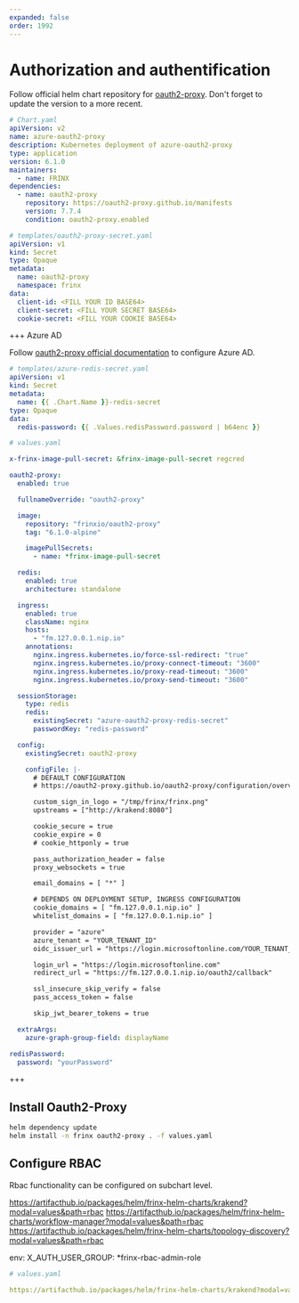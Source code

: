 ```yaml
---
expanded: false
order: 1992
---
```


# Authorization and authentification

Follow official helm chart repository for [oauth2-proxy](https://artifacthub.io/packages/helm/oauth2-proxy/oauth2-proxy).
Don't forget to update the version to a more recent.

```yaml
# Chart.yaml
apiVersion: v2
name: azure-oauth2-proxy
description: Kubernetes deployment of azure-oauth2-proxy
type: application
version: 6.1.0
maintainers:
  - name: FRINX
dependencies:
  - name: oauth2-proxy
    repository: https://oauth2-proxy.github.io/manifests
    version: 7.7.4
    condition: oauth2-proxy.enabled
```

```yaml
# templates/oauth2-proxy-secret.yaml
apiVersion: v1
kind: Secret
type: Opaque
metadata:
  name: oauth2-proxy
  namespace: frinx
data:
  client-id: <FILL YOUR ID BASE64>
  client-secret: <FILL YOUR SECRET BASE64>
  cookie-secret: <FILL YOUR COOKIE BASE64>
```

+++ Azure AD

Follow [oauth2-proxy official documentation](https://oauth2-proxy.github.io/oauth2-proxy/configuration/providers/azure) to configure Azure AD.

```yaml
# templates/azure-redis-secret.yaml
apiVersion: v1
kind: Secret
metadata:
  name: {{ .Chart.Name }}-redis-secret
type: Opaque
data:
  redis-password: {{ .Values.redisPassword.password | b64enc }}
```

```yaml
# values.yaml

x-frinx-image-pull-secret: &frinx-image-pull-secret regcred

oauth2-proxy:
  enabled: true

  fullnameOverride: "oauth2-proxy"

  image:
    repository: "frinxio/oauth2-proxy"
    tag: "6.1.0-alpine"

    imagePullSecrets:
      - name: *frinx-image-pull-secret

  redis:
    enabled: true
    architecture: standalone

  ingress:
    enabled: true
    className: nginx
    hosts:
      - "fm.127.0.0.1.nip.io"
    annotations:
      nginx.ingress.kubernetes.io/force-ssl-redirect: "true"
      nginx.ingress.kubernetes.io/proxy-connect-timeout: "3600"
      nginx.ingress.kubernetes.io/proxy-read-timeout: "3600"
      nginx.ingress.kubernetes.io/proxy-send-timeout: "3600"

  sessionStorage:
    type: redis
    redis:
      existingSecret: "azure-oauth2-proxy-redis-secret"
      passwordKey: "redis-password"

  config:
    existingSecret: oauth2-proxy

    configFile: |-
      # DEFAULT CONFIGURATION
      # https://oauth2-proxy.github.io/oauth2-proxy/configuration/overview

      custom_sign_in_logo = "/tmp/frinx/frinx.png"
      upstreams = ["http://krakend:8080"]

      cookie_secure = true
      cookie_expire = 0
      # cookie_httponly = true

      pass_authorization_header = false
      proxy_websockets = true

      email_domains = [ "*" ]

      # DEPENDS ON DEPLOYMENT SETUP, INGRESS CONFIGURATION
      cookie_domains = [ "fm.127.0.0.1.nip.io" ]
      whitelist_domains = [ "fm.127.0.0.1.nip.io" ]

      provider = "azure"
      azure_tenant = "YOUR_TENANT_ID"
      oidc_issuer_url = "https://login.microsoftonline.com/YOUR_TENANT_ID/v2.0"

      login_url = "https://login.microsoftonline.com"
      redirect_url = "https://fm.127.0.0.1.nip.io/oauth2/callback"

      ssl_insecure_skip_verify = false
      pass_access_token = false

      skip_jwt_bearer_tokens = true

  extraArgs:
    azure-graph-group-field: displayName

redisPassword:
  password: "yourPassword"

```

+++


## Install Oauth2-Proxy
```bash
helm dependency update
helm install -n frinx oauth2-proxy . -f values.yaml
```


## Configure RBAC

Rbac functionality can be configured on subchart level.

https://artifacthub.io/packages/helm/frinx-helm-charts/krakend?modal=values&path=rbac
https://artifacthub.io/packages/helm/frinx-helm-charts/workflow-manager?modal=values&path=rbac
https://artifacthub.io/packages/helm/frinx-helm-charts/topology-discovery?modal=values&path=rbac


  env:
    X_AUTH_USER_GROUP: *frinx-rbac-admin-role

```yaml
# values.yaml

https://artifacthub.io/packages/helm/frinx-helm-charts/krakend?modal=values&path=rbac


```